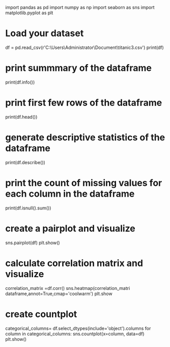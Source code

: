 import pandas as pd
import numpy as np
import seaborn as sns
import matplotlib.pyplot as plt

# Load your dataset
df = pd.read_csv(r'C:\Users\Administrator\Document\titanic3.csv')
print(df)

# print summmary of the dataframe
print(df.info())

# print first few rows of the dataframe
print(df.head())

# generate descriptive statistics of the dataframe
print(df.describe())

# print the count of missing values for each column in the dataframe
print(df.isnull().sum())

# create a pairplot and visualize
sns.pairplot(df)
plt.show()

# calculate correlation matrix and visualize
correlation_matrix =df.corr()
sns.heatmap(correlation_matri dataframe,annot=True,cmap='coolwarm')
plt.show

# create countplot
categorical_columns= df.select_dtypes(include='object').columns
for column in categorical_columns:
    sns.countplot(x=column, data=df)
    plt.show()


